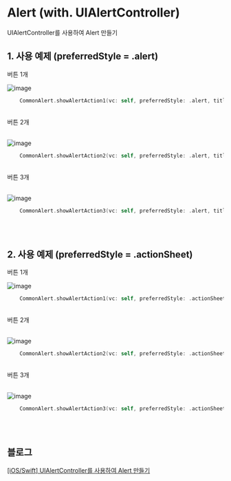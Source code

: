 # Alert (with. UIAlertController)
UIAlertController를 사용하여 Alert 만들기

## 1. 사용 예제 (preferredStyle = .alert)

버튼 1개<br>

![image](https://sunidev.github.io/assets/images/210412/make-common-alert-alert1.PNG)
<br>
```swift
    CommonAlert.showAlertAction1(vc: self, preferredStyle: .alert, title: "Alert Style", message: "1 Button Alert")
```
<br>
버튼 2개<br><br>

![image](https://sunidev.github.io/assets/images/210412/make-common-alert-alert2.PNG)
<br>
```swift
    CommonAlert.showAlertAction2(vc: self, preferredStyle: .alert, title: "Alert Style", message: "2 Button Alert")
```
<br>
버튼 3개<br><br>

![image](https://sunidev.github.io/assets/images/210412/make-common-alert-alert3.PNG)
<br>
```swift
    CommonAlert.showAlertAction3(vc: self, preferredStyle: .alert, title: "Alert Style", message: "3 Button Alert")
```
<br><br>

## 2. 사용 예제 (preferredStyle = .actionSheet)

버튼 1개<br>

![image](https://sunidev.github.io/assets/images/210412/make-common-alert-actionsheet1.PNG)
<br>
```swift
    CommonAlert.showAlertAction1(vc: self, preferredStyle: .actionSheet, title: "Action Sheet Style", message: "1 Button Action Sheet")
```
<br>
버튼 2개<br><br>

![image](https://sunidev.github.io/assets/images/210412/make-common-alert-actionsheet2.PNG)
<br>
```swift
    CommonAlert.showAlertAction2(vc: self, preferredStyle: .actionSheet, title: "Action Sheet Style", message: "2 Button Action Sheet")
```
<br>
버튼 3개<br><br>

![image](https://sunidev.github.io/assets/images/210412/make-common-alert-actionsheet3.PNG)
<br>
```swift
    CommonAlert.showAlertAction3(vc: self, preferredStyle: .actionSheet, title: "Action Sheet Style", message: "3 Button Action Sheet")
```
<br><br>

## 블로그
[[iOS/Swift] UIAlertController를 사용하여 Alert 만들기](https://sunidev.tistory.com/8)

